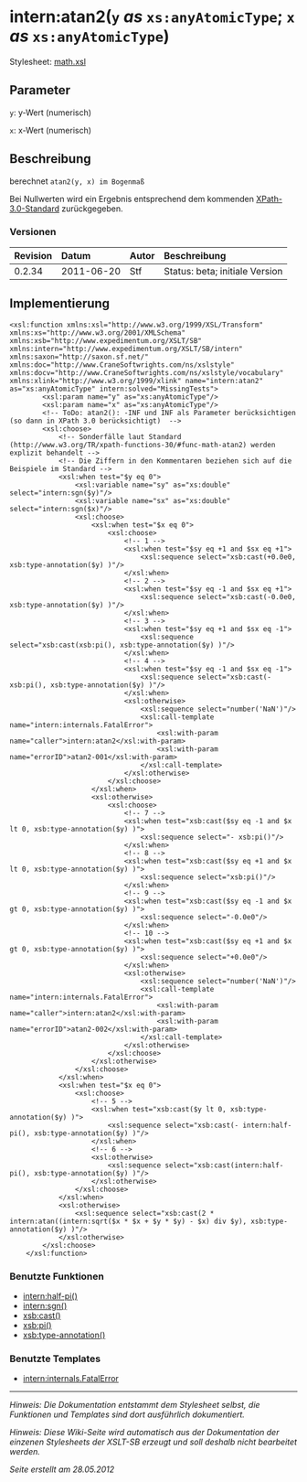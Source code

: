 # intern:atan2(`y` _as_ `xs:anyAtomicType`; `x` _as_ `xs:anyAtomicType`) #

Stylesheet: [math.xsl](http://code.google.com/p/xslt-sb/source/browse/trunk/xslt-sb/math.xsl)

## Parameter ##
`y`: y-Wert (numerisch)


`x`: x-Wert (numerisch)



## Beschreibung ##
berechnet `atan2(y, x) im Bogenmaß`

Bei Nullwerten wird ein Ergebnis entsprechend dem kommenden [XPath-3.0-Standard](http://www.w3.org/TR/xpath-functions-30/#func-math-atan2) zurückgegeben.

### Versionen ###
| Revision | Datum | Autor | Beschreibung |
|:---------|:------|:------|:-------------|
| 0.2.34 | 2011-06-20 | Stf |   Status: beta;   initiale Version   |


## Implementierung ##
```
<xsl:function xmlns:xsl="http://www.w3.org/1999/XSL/Transform" xmlns:xs="http://www.w3.org/2001/XMLSchema" xmlns:xsb="http://www.expedimentum.org/XSLT/SB" xmlns:intern="http://www.expedimentum.org/XSLT/SB/intern" xmlns:saxon="http://saxon.sf.net/" xmlns:doc="http://www.CraneSoftwrights.com/ns/xslstyle" xmlns:docv="http://www.CraneSoftwrights.com/ns/xslstyle/vocabulary" xmlns:xlink="http://www.w3.org/1999/xlink" name="intern:atan2" as="xs:anyAtomicType" intern:solved="MissingTests">
		<xsl:param name="y" as="xs:anyAtomicType"/>
		<xsl:param name="x" as="xs:anyAtomicType"/>
		<!-- ToDo: atan2(): -INF und INF als Parameter berücksichtigen (so dann in XPath 3.0 berücksichtigt)  -->
		<xsl:choose>
			<!-- Sonderfälle laut Standard (http://www.w3.org/TR/xpath-functions-30/#func-math-atan2) werden explizit behandelt -->
			<!-- Die Ziffern in den Kommentaren beziehen sich auf die Beispiele im Standard -->
			<xsl:when test="$y eq 0">
				<xsl:variable name="sy" as="xs:double" select="intern:sgn($y)"/>
				<xsl:variable name="sx" as="xs:double" select="intern:sgn($x)"/>
				<xsl:choose>
					<xsl:when test="$x eq 0">
						<xsl:choose>
							<!-- 1 -->
							<xsl:when test="$sy eq +1 and $sx eq +1">
								<xsl:sequence select="xsb:cast(+0.0e0, xsb:type-annotation($y) )"/>
							</xsl:when>
							<!-- 2 -->
							<xsl:when test="$sy eq -1 and $sx eq +1">
								<xsl:sequence select="xsb:cast(-0.0e0, xsb:type-annotation($y) )"/>
							</xsl:when>
							<!-- 3 -->
							<xsl:when test="$sy eq +1 and $sx eq -1">
								<xsl:sequence select="xsb:cast(xsb:pi(), xsb:type-annotation($y) )"/>
							</xsl:when>
							<!-- 4 -->
							<xsl:when test="$sy eq -1 and $sx eq -1">
								<xsl:sequence select="xsb:cast(- xsb:pi(), xsb:type-annotation($y) )"/>
							</xsl:when>
							<xsl:otherwise>
								<xsl:sequence select="number('NaN')"/>
								<xsl:call-template name="intern:internals.FatalError">
									<xsl:with-param name="caller">intern:atan2</xsl:with-param>
									<xsl:with-param name="errorID">atan2-001</xsl:with-param>
								</xsl:call-template>
							</xsl:otherwise>
						</xsl:choose>
					</xsl:when>
					<xsl:otherwise>
						<xsl:choose>
							<!-- 7 -->
							<xsl:when test="xsb:cast($sy eq -1 and $x lt 0, xsb:type-annotation($y) )">
								<xsl:sequence select="- xsb:pi()"/>
							</xsl:when>
							<!-- 8 -->
							<xsl:when test="xsb:cast($sy eq +1 and $x lt 0, xsb:type-annotation($y) )">
								<xsl:sequence select="xsb:pi()"/>
							</xsl:when>
							<!-- 9 -->
							<xsl:when test="xsb:cast($sy eq -1 and $x gt 0, xsb:type-annotation($y) )">
								<xsl:sequence select="-0.0e0"/>
							</xsl:when>
							<!-- 10 -->
							<xsl:when test="xsb:cast($sy eq +1 and $x gt 0, xsb:type-annotation($y) )">
								<xsl:sequence select="+0.0e0"/>
							</xsl:when>
							<xsl:otherwise>
								<xsl:sequence select="number('NaN')"/>
								<xsl:call-template name="intern:internals.FatalError">
									<xsl:with-param name="caller">intern:atan2</xsl:with-param>
									<xsl:with-param name="errorID">atan2-002</xsl:with-param>
								</xsl:call-template>
							</xsl:otherwise>
						</xsl:choose>
					</xsl:otherwise>
				</xsl:choose>
			</xsl:when>
			<xsl:when test="$x eq 0">
				<xsl:choose>
					<!-- 5 -->
					<xsl:when test="xsb:cast($y lt 0, xsb:type-annotation($y) )">
						<xsl:sequence select="xsb:cast(- intern:half-pi(), xsb:type-annotation($y) )"/>
					</xsl:when>
					<!-- 6 -->
					<xsl:otherwise>
						<xsl:sequence select="xsb:cast(intern:half-pi(), xsb:type-annotation($y) )"/>
					</xsl:otherwise>
				</xsl:choose>
			</xsl:when>
			<xsl:otherwise>
				<xsl:sequence select="xsb:cast(2 * intern:atan((intern:sqrt($x * $x + $y * $y) - $x) div $y), xsb:type-annotation($y) )"/>
			</xsl:otherwise>
		</xsl:choose>
	</xsl:function>
```

### Benutzte Funktionen ###
  * [intern:half-pi()](intern_half_pi.md)
  * [intern:sgn()](intern_sgn.md)
  * [xsb:cast()](xsb_cast.md)
  * [xsb:pi()](xsb_pi.md)
  * [xsb:type-annotation()](xsb_type_annotation.md)

### Benutzte Templates ###
  * [intern:internals.FatalError](intern_internals_FatalError.md)


---


_Hinweis: Die Dokumentation entstammt dem Stylesheet selbst, die Funktionen und Templates sind dort ausführlich dokumentiert._

_Hinweis: Diese Wiki-Seite wird automatisch aus der Dokumentation der einzenen Stylesheets der XSLT-SB erzeugt und soll deshalb nicht bearbeitet werden._

_Seite erstellt am 28.05.2012_
